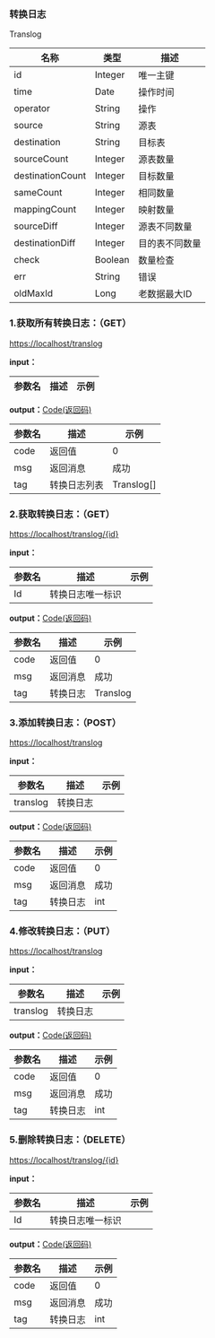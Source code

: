 ### 转换日志 ###
<A NAME="Translog">Translog</A>

名称|类型|描述
-|-|-
id                  |Integer   |唯一主键
time                |Date      |操作时间
operator            |String    |操作
source              |String    |源表
destination         |String    |目标表
sourceCount         |Integer   |源表数量
destinationCount    |Integer   |目标数量
sameCount           |Integer   |相同数量
mappingCount        |Integer   |映射数量
sourceDiff          |Integer   |源表不同数量
destinationDiff     |Integer   |目的表不同数量
check               |Boolean   |数量检查
err                 |String    |错误
oldMaxId            |Long      |老数据最大ID

### 1.获取所有转换日志：（GET） ###
[https://localhost/translog](https://localhost/translog)

**input：**

参数名 		|描述	|示例
 --------- | ------|------

**output：**<A HREF="#Code">Code(返回码)</A>

参数名 		|描述	|示例
 --------- | ------|------
code 		|返回值	|0
msg			|返回消息|成功
tag         |转换日志列表|Translog[]

### 2.获取转换日志：（GET） ###
[https://localhost/translog/{id}](https://localhost/translog/{id})

**input：**

参数名 		|描述	|示例
 --------- | ------|------
Id| 转换日志唯一标识 |   

**output：**<A HREF="#Code">Code(返回码)</A>

参数名 		|描述	|示例
 --------- | ------|------
code 		|返回值	|0
msg			|返回消息|成功
tag         |转换日志|Translog

### 3.添加转换日志：（POST） ###
[https://localhost/translog](https://localhost/translog)

**input：**

参数名 		|描述	|示例
 --------- | ------|------
translog| 转换日志 |   

**output：**<A HREF="#Code">Code(返回码)</A>

参数名 		|描述	|示例
 --------- | ------|------
code 		|返回值	|0
msg			|返回消息|成功
tag         |转换日志|int

### 4.修改转换日志：（PUT） ###
[https://localhost/translog](https://localhost/translog)

**input：**

参数名 		|描述	|示例
 --------- | ------|------
translog| 转换日志 |   

**output：**<A HREF="#Code">Code(返回码)</A>

参数名 		|描述	|示例
 --------- | ------|------
code 		|返回值	|0
msg			|返回消息|成功
tag         |转换日志|int

### 5.删除转换日志：（DELETE） ###
[https://localhost/translog/{id}](https://localhost/translog/{id})

**input：**

参数名 		|描述	|示例
 --------- | ------|------
Id| 转换日志唯一标识 |   

**output：**<A HREF="#Code">Code(返回码)</A>

参数名 		|描述	|示例
 --------- | ------|------
code 		|返回值	|0
msg			|返回消息|成功
tag         |转换日志|int



